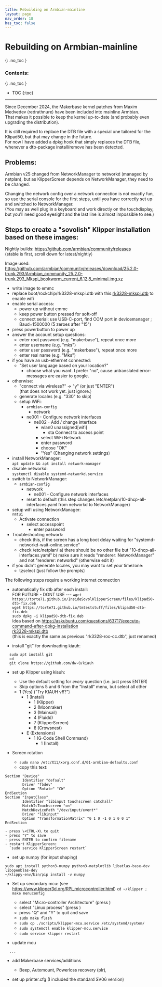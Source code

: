 ```yaml
---
title: Rebuilding on Armbian-mainline
layout: page
nav_order: 18
has_toc: false
---
```

# Rebuilding on Armbian-mainline
{: .no_toc }
### Contents:
{: .no_toc }
- TOC
{:toc}
----

Since December 2024, the Makerbase kernel patches from Maxim Medvedev (redrathnure) have been included into mainline Armbian.  
That makes it possible to keep the kernel up-to-date (and probably even upgrading the distribution).

It is still required to replace the DTB file with a special one tailored for the Klipad50, but that may change in the future.  
For now I have added a dpkg hook that simply replaces the DTB file, whenever a dtb-package install/remove has been detected.

## Problems:

Armbian v25 changed from NetworkManager to networkd (managed by netplan), but as KlipperScreen depends on NetworkManager, they need to be changed.

Changing the network config over a network connection is not exactly fun, so use the serial console for the first steps, until you have correctly set up and switched to NetworkManager.  
(You may as well plug in a keyboard and work directly on the touchdisplay, but you'll need good eyesight and the last line is almost impossible to see.)


## Steps to create a "sovolish" Klipper installation based on these images:

Nightly builds: <https://github.com/armbian/community/releases>  
(stable is first, scroll down for latest/nightly)

Image used: <https://github.com/armbian/community/releases/download/25.2.0-trunk.293/Armbian_community_25.2.0-trunk.293_Mkspi_bookworm_current_6.12.8_minimal.img.xz>

- write image to emmc
- replace boot/rockchip/rk3328-mkspi.dtb with this [rk3328-mkspi.dtb](files/rk3328-mkspi.dtb) to enable wifi
- enable serial access:
  - power up without emmc
  - keep power button pressed for soft-off
  - connect serial: use USB-C-port, find COM port in devicemanager ; Baud=1500000 (5 zeroes after "15")
- press powerbutton to power up
- answer the account setup questions:
  - enter root password (e.g. "makerbase"), repeat once more
  - enter username (e.g. "mks")
  - enter user password (e.g. "makerbase"), repeat once more
  - enter real name (e.g. "Mks")
- if you have an usb-ethernet connected:
  - "Set user language based on your location?"
    - choose what you want. I prefer "no", cause untranslated error-messages are easier to google.
- otherwise:
  - "connect via wireless?" -> "y" (or just "ENTER")  
    (that does not work yet. just ignore.)
  - generate locales (e.g. "330" to skip)
  - setup WiFi:
    - `armbian-config`
      - network
	- ne001 - Configure network interfaces
	  - ne002 - Add / change interface
	    - wlan0 unassigned[wifi]
	      - sta Connect to access point
		- select WiFi Network
		- enter password
		- choose "OK"
		- "Yes" (Changing network settings)
- install NetworkManager:  
  `apt update && apt install network-manager`
- disable networkd:  
  `systemctl disable systemd-networkd.service`
- switch to NetworkManager:
  - `armbian-config`
    - network
      - ne001 - Configure network interfaces
	- reset to default
  (this step changes /etc/netplan/10-dhcp-all-interfaces.yaml from networkd to NetworkManager)
- setup wifi using NetworkManager:  
  `nmtui`
  - Activate connection
    - select accesspoint
      - enter password
- Troubleshooting network:
  - check this, if the screen has a long boot delay waiting for "systemd-networkd-wait-online.service"
  - check /etc/netplan/
    a) there should be no other file but "10-dhcp-all-interfaces.yaml"
    b) make sure it reads "renderer: NetworkManager"
       and not "renderer: networkd"
       (otherwise edit it)
- if you didn't generate locales, you may want to set your timezone:
  - tzselect
    (just follow the prompts)

The following steps require a working internet connection

- automatically fix dtb after each install:  
  FOR FUTURE - DONT USE --- `wget https://torte71.github.io/InsideSovolKlipperScreen/files/klipad50-dtb-fix.deb`  
  `wget https://torte71.github.io/tmteststuff/files/klipad50-dtb-fix.deb`  
  `sudo dpkg -i klipad50-dtb-fix.deb`  
  Idea based on <https://askubuntu.com/questions/63717/execute-command-after-dpkg-installation>  
  [rk3328-mkspi.dtb](files/rk3328-mkspi.dtb)  
  (this is exactly the same as previous "rk3328-roc-cc.dtb", just renamed)

- install "git" for downloading kiauh:
```
  sudo apt install git
  cd
  git clone https://github.com/dw-0/kiauh
```

- set up Klipper using kiauh:
  - Use the default setting for *every* question (i.e. just press ENTER)
  - Skip options 5 and 6 from the "Install" menu, but select all other
  - 1 (Yes) ("Try KIAUH v6?")
    - 1 (Install)
      - 1 (Klipper)
      - 2 (Moonraker)
      - 3 (Mainsail)
      - 4 (Fluidd)
      - 7 (KlipperScreen)
      - 8 (Crowsnest)
    - E (Extensions)
      - 1 (G-Code Shell Command)
        - 1 (Install)

- Screen rotation  
  - `sudo nano /etc/X11/xorg.conf.d/01-armbian-defaults.conf`
  - copy this text:
```
Section "Device"
        Identifier "default"
        Driver "fbdev"
        Option "Rotate" "CW"
EndSection
Section "InputClass"
        Identifier "libinput touchscreen catchall"
        MatchIsTouchscreen "on"
        MatchDevicePath "/dev/input/event*"
        Driver "libinput"
        Option "TransformationMatrix" "0 1 0 -1 0 1 0 0 1"
EndSection
```
    - press \<CTRL-X\ to quit
    - press "Y" to save
    - press ENTER to confirm filename
    - restart KlipperScreen:  
      `sudo service KlipperScreen restart`

- set up numpy (for input shaping)
```
sudo apt install python3-numpy python3-matplotlib libatlas-base-dev libopenblas-dev
~/klippy-env/bin/pip install -v numpy
```

- Set up secondary mcu: (see <https://www.klipper3d.org/RPi_microcontroller.html>) ```cd ~/klipper ; make menuconfig```
  - select "Micro-controller Architecture" (press <ENTER>)
  - select "Linux process" (press <ENTER>)
  - press "Q" and "Y" to quit and save
  - ```sudo make flash```
  - ```sudo cp ./scripts/klipper-mcu.service /etc/systemd/system/```
  - ```sudo systemctl enable klipper-mcu.service```
  - ```sudo service klipper restart```


- update mcu
```
  ...
```

- add Makerbase services/additions
  - Beep, Automount, Powerloss recovery (plr), 

- set up printer.cfg (I included the standard SV06 version)

